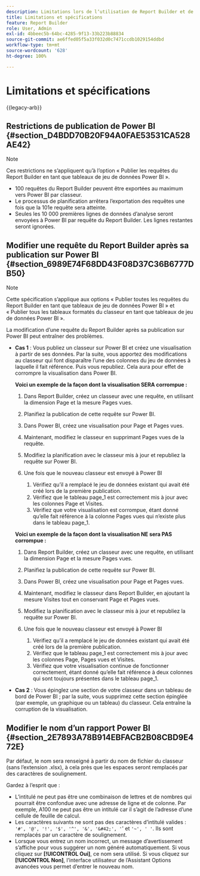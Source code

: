 ```yaml
---
description: Limitations lors de lʼutilisation de Report Builder et de Microsoft Power BI.
title: Limitations et spécifications
feature: Report Builder
role: User, Admin
exl-id: 4bbeec5b-64bc-4285-9f13-33b223b88834
source-git-commit: ae6ffed05f5a33f032d0c7471ccdb1029154ddbd
workflow-type: tm+mt
source-wordcount: '628'
ht-degree: 100%

---
```


# Limitations et spécifications

{{legacy-arb}}

## Restrictions de publication de Power BI {#section_D4BDD70B20F94A0FAE53531CA528AE42}

>[!NOTE]
>
>Ces restrictions ne s’appliquent qu’à l’option « Publier les requêtes du Report Builder en tant que tableaux de jeu de données Power BI ».

* 100 requêtes du Report Builder peuvent être exportées au maximum vers Power BI par classeur.
* Le processus de planification arrêtera l’exportation des requêtes une fois que la 101e requête sera atteinte.
* Seules les 10 000 premières lignes de données d’analyse seront envoyées à Power BI par requête du Report Builder. Les lignes restantes seront ignorées.

## Modifier une requête du Report Builder après sa publication sur Power BI {#section_6989E74F68DD43F08D37C36B6777DB50}

>[!NOTE]
>
>Cette spécification s’applique aux options « Publier toutes les requêtes du Report Builder en tant que tableaux de jeu de données Power BI » et « Publier tous les tableaux formatés du classeur en tant que tableaux de jeu de données Power BI ».

La modification d’une requête du Report Builder après sa publication sur Power BI peut entraîner des problèmes.

* **Cas 1** : Vous publiez un classeur sur Power BI et créez une visualisation à partir de ses données. Par la suite, vous apportez des modifications au classeur qui font disparaître l’une des colonnes du jeu de données à laquelle il fait référence. Puis vous republiez. Cela aura pour effet de corrompre la visualisation dans Power BI.

  **Voici un exemple de la façon dont la visualisation SERA corrompue :**

   1. Dans Report Builder, créez un classeur avec une requête, en utilisant la dimension Page et la mesure Pages vues.
   2. Planifiez la publication de cette requête sur Power BI.
   3. Dans Power BI, créez une visualisation pour Page et Pages vues.
   4. Maintenant, modifiez le classeur en supprimant Pages vues de la requête.
   5. Modifiez la planification avec le classeur mis à jour et republiez la requête sur Power BI.
   6. Une fois que le nouveau classeur est envoyé à Power BI

      1. Vérifiez qu’il a remplacé le jeu de données existant qui avait été créé lors de la première publication.
      2. Vérifiez que le tableau page_1 est correctement mis à jour avec les colonnes Page et Visites.
      3. Vérifiez que votre visualisation est corrompue, étant donné qu’elle fait référence à la colonne Pages vues qui n’existe plus dans le tableau page_1.

  **Voici un exemple de la façon dont la visualisation NE sera PAS corrompue :**

   1. Dans Report Builder, créez un classeur avec une requête, en utilisant la dimension Page et la mesure Pages vues.
   2. Planifiez la publication de cette requête sur Power BI.
   3. Dans Power BI, créez une visualisation pour Page et Pages vues.
   4. Maintenant, modifiez le classeur dans Report Builder, en ajoutant la mesure Visites tout en conservant Page et Pages vues.
   5. Modifiez la planification avec le classeur mis à jour et republiez la requête sur Power BI.
   6. Une fois que le nouveau classeur est envoyé à Power BI

      1. Vérifiez qu’il a remplacé le jeu de données existant qui avait été créé lors de la première publication.
      2. Vérifiez que le tableau page_1 est correctement mis à jour avec les colonnes Page, Pages vues et Visites.
      3. Vérifiez que votre visualisation continue de fonctionner correctement, étant donné qu’elle fait référence à deux colonnes qui sont toujours présentes dans le tableau page_1.

* **Cas 2** : Vous épinglez une section de votre classeur dans un tableau de bord de Power BI ; par la suite, vous supprimez cette section épinglée (par exemple, un graphique ou un tableau) du classeur. Cela entraîne la corruption de la visualisation.

## Modifier le nom d’un rapport Power BI {#section_2E7893A78B914EBFACB2B08CBD9E472E}

Par défaut, le nom sera renseigné à partir du nom de fichier du classeur (sans l’extension .xlsx), à cela près que les espaces seront remplacés par des caractères de soulignement.

Gardez à l’esprit que :

* L’intitulé ne peut pas être une combinaison de lettres et de nombres qui pourrait être confondue avec une adresse de ligne et de colonne. Par exemple, A100 ne peut pas être un intitulé car il s’agit de l’adresse d’une cellule de feuille de calcul.
* Les caractères suivants ne sont pas des caractères d’intitulé valides : `'#', '@', '!', '$', '^', '&', '&#42;', '`&#39; et `'~', ' '`. Ils sont remplacés par un caractère de soulignement.
* Lorsque vous entrez un nom incorrect, un message d’avertissement s’affiche pour vous suggérer un nom généré automatiquement. Si vous cliquez sur **[!UICONTROL Oui]**, ce nom sera utilisé. Si vous cliquez sur **[!UICONTROL Non]**, l’interface utilisateur de l’Assistant Options avancées vous permet d’entrer le nouveau nom.
